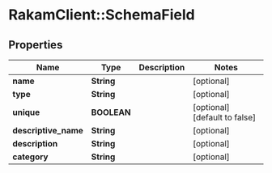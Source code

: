 # RakamClient::SchemaField

## Properties
Name | Type | Description | Notes
------------ | ------------- | ------------- | -------------
**name** | **String** |  | [optional] 
**type** | **String** |  | [optional] 
**unique** | **BOOLEAN** |  | [optional] [default to false]
**descriptive_name** | **String** |  | [optional] 
**description** | **String** |  | [optional] 
**category** | **String** |  | [optional] 


